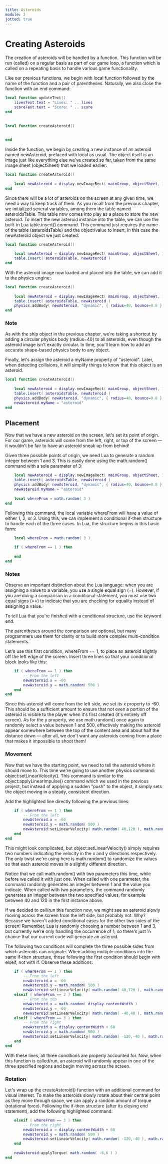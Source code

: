 ```yaml
---
title: Asteroids
module: 3
jotted: true
---
```


# Creating Asteroids

The creation of asteroids will be handled by a function. This function will be run (called) on a regular basis as part of our game loop, a function which is called on a repeating basis to handle various game functionality.

Like our previous functions, we begin with local function followed by the name of the function and a pair of parentheses. Naturally, we also close the function with an end command:

```lua
local function updateText()
    livesText.text = "Lives: " .. lives
    scoreText.text = "Score: " .. score
end
 
 
local function createAsteroid()
 
 
end
```

Inside the function, we begin by creating a new instance of an asteroid named newAsteroid, prefaced with local as usual. The object itself is an image just like everything else we've created so far, taken from the same image sheet (objectSheet) that we loaded earlier:

```lua
local function createAsteroid()
 
    local newAsteroid = display.newImageRect( mainGroup, objectSheet, 1, 102, 85 )
end
```

Since there will be a lot of asteroids on the screen at any given time, we need a way to keep track of them. As you recall from the previous chapter, we initialized several variables, among them the table named asteroidsTable. This table now comes into play as a place to store the new asteroid. To insert the new asteroid instance into the table, we can use the built-in Lua table.insert() command. This command just requires the name of the table (asteroidsTable) and the object/value to insert, in this case the newAsteroid object we just created:

```lua
local function createAsteroid()
 
    local newAsteroid = display.newImageRect( mainGroup, objectSheet, 1, 102, 85 )
    table.insert( asteroidsTable, newAsteroid )
end
```

With the asteroid image now loaded and placed into the table, we can add it to the physics engine:

```lua
local function createAsteroid()
 
    local newAsteroid = display.newImageRect( mainGroup, objectSheet, 1, 102, 85 )
    table.insert( asteroidsTable, newAsteroid )
    physics.addBody( newAsteroid, "dynamic", { radius=40, bounce=0.8 } )
end
```
### Note
As with the ship object in the previous chapter, we're taking a shortcut by adding a circular physics body (radius=40) to all asteroids, even though the asteroid image isn't exactly circular. In time, you'll learn how to add an accurate shape-based physics body to any object.

Finally, let's assign the asteroid a myName property of "asteroid". Later, when detecting collisions, it will simplify things to know that this object is an asteroid.

```lua
local function createAsteroid()
 
    local newAsteroid = display.newImageRect( mainGroup, objectSheet, 1, 102, 85 )
    table.insert( asteroidsTable, newAsteroid )
    physics.addBody( newAsteroid, "dynamic", { radius=40, bounce=0.8 } )
    newAsteroid.myName = "asteroid"
end
```

## Placement

Now that we have a new asteroid on the screen, let's set its point of origin. For our game, asteroids will come from the left, right, or top of the screen — it wouldn't be fair to have an asteroid sneak up from behind!

Given three possible points of origin, we need Lua to generate a random integer between 1 and 3. This is easily done using the math.random() command with a sole parameter of 3:

```lua
    local newAsteroid = display.newImageRect( mainGroup, objectSheet, 1, 102, 85 )
    table.insert( asteroidsTable, newAsteroid )
    physics.addBody( newAsteroid, "dynamic", { radius=40, bounce=0.8 } )
    newAsteroid.myName = "asteroid"
 
    local whereFrom = math.random( 3 )
end
```

Following this command, the local variable whereFrom will have a value of either 1, 2, or 3. Using this, we can implement a conditional if-then structure to handle each of the three cases. In Lua, the structure begins in this basic form:

```lua
    local whereFrom = math.random( 3 )
 
    if ( whereFrom == 1 ) then
 
    end
end
```
### Notes
Observe an important distinction about the Lua language: when you are assigning a value to a variable, you use a single equal sign (=). However, if you are doing a comparison in a conditional statement, you must use two equal signs (==) to indicate that you are checking for equality instead of assigning a value.

To tell Lua that you're finished with a conditional structure, use the keyword end.

The parentheses around the comparison are optional, but many programmers use them for clarity or to build more complex multi-condition statements.


Let's use this first condition, whereFrom == 1, to place an asteroid slightly off the left edge of the screen. Insert three lines so that your conditional block looks like this:

```lua
    if ( whereFrom == 1 ) then
        -- From the left
        newAsteroid.x = -60
        newAsteroid.y = math.random( 500 )
    end
end
```
Since this asteroid will come from the left side, we set its x property to -60. This should be a sufficient amount to ensure that not even a portion of the asteroid is visible to the player when it's first created (it's entirely off screen). As for the y property, we use math.random() once again to randomly select a value between 1 and 500, effectively making the asteroid appear somewhere between the top of the content area and about half the distance down — after all, we don't want any asteroids coming from a place that makes it impossible to shoot them!

### Movement
Now that we have the starting point, we need to tell the asteroid where it should move to. This time we're going to use another physics command: object:setLinearVelocity(). This command is similar to the object:applyLinearImpulse() command which we used in the previous project, but instead of applying a sudden "push" to the object, it simply sets the object moving in a steady, consistent direction.

Add the highlighted line directly following the previous lines:

```lua
    if ( whereFrom == 1 ) then
        -- From the left
        newAsteroid.x = -60
        newAsteroid.y = math.random( 500 )
        newAsteroid:setLinearVelocity( math.random( 40,120 ), math.random( 20,60 ) )
    end
end
```

This might look complicated, but object:setLinearVelocity() simply requires two numbers indicating the velocity in the x and y directions respectively. The only twist we're using here is math.random() to randomize the values so that each asteroid moves in a slightly different direction.

Notice that we call math.random() with two parameters this time, while before we called it with just one. When called with one parameter, the command randomly generates an integer between 1 and the value you indicate. When called with two parameters, the command randomly generates an integer between the two specified values, for example between 40 and 120 in the first instance above.

If we decided to call/run this function now, we might see an asteroid slowly moving across the screen from the left side, but probably not. Why? Because we haven't added conditional cases for the other two sides of the screen! Remember, Lua is randomly choosing a number between 1 and 3, but currently we're only handling the occurrence of 1, so there's just ⅓ chance that our current code will generate an asteroid.

The following two conditions will complete the three possible sides from which asteroids can originate. When adding multiple conditions into the same if-then structure, those following the first condition should begin with elseif, not with if. Observe these additions:

```lua
    if ( whereFrom == 1 ) then
        -- From the left
        newAsteroid.x = -60
        newAsteroid.y = math.random( 500 )
        newAsteroid:setLinearVelocity( math.random( 40,120 ), math.random( 20,60 ) )
    elseif ( whereFrom == 2 ) then
        -- From the top
        newAsteroid.x = math.random( display.contentWidth )
        newAsteroid.y = -60
        newAsteroid:setLinearVelocity( math.random( -40,40 ), math.random( 40,120 ) )
    elseif ( whereFrom == 3 ) then
        -- From the right
        newAsteroid.x = display.contentWidth + 60
        newAsteroid.y = math.random( 500 )
        newAsteroid:setLinearVelocity( math.random( -120,-40 ), math.random( 20,60 ) )
    end
end
```

With these lines, all three conditions are properly accounted for. Now, when this function is called/run, an asteroid will randomly appear in one of the three specified regions and begin moving across the screen.

### Rotation
Let's wrap up the createAsteroid() function with an additional command for visual interest. To make the asteroids slowly rotate about their central point as they move through space, we can apply a random amount of torque (rotational force). Following the if-then structure (after its closing end statement), add the following highlighted command:

```lua
    elseif ( whereFrom == 3 ) then
        -- From the right
        newAsteroid.x = display.contentWidth + 60
        newAsteroid.y = math.random( 500 )
        newAsteroid:setLinearVelocity( math.random( -120,-40 ), math.random( 20,60 ) )
    end
 
    newAsteroid:applyTorque( math.random( -6,6 ) )
end
```